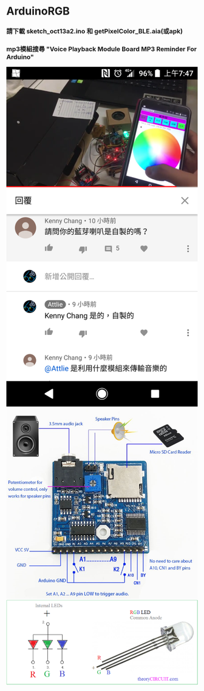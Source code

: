 # ArduinoRGB
### 請下載 sketch_oct13a2.ino 和 getPixelColor_BLE.aia(或apk)
### mp3模組搜尋 "Voice Playback Module Board MP3 Reminder For Arduino"
![image](https://github.com/tsaiminghsu/ArduinoRGB/blob/master/Screenshot_20190620-074730.png)
![image](https://github.com/tsaiminghsu/ArduinoRGB/blob/master/Voice%20Playback%20Module%20Board%20MP3%20Reminder%20For%20Arduino.jpg)
![image](https://github.com/tsaiminghsu/ArduinoRGB/blob/master/common_anode_rgb_led_pinout.png)
